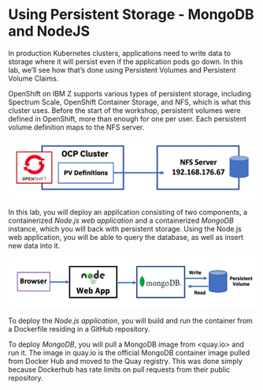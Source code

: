 # Using Persistent Storage - MongoDB and NodeJS

In production Kubernetes clusters, applications need to write data to storage where it will persist even if the application pods go down. In this lab, we’ll see how that’s done using Persistent Volumes and Persistent Volume Claims.

OpenShift on IBM Z supports various types of persistent storage, including Spectrum Scale, OpenShift Container Storage, and NFS, which is what this cluster uses. Before the start of the workshop, persistent volumes were defined in OpenShift, more than enough for one per user. Each persistent volume definition maps to the NFS server.

![nfs-arch](../images/nfs-arch.png)

In this lab, you will deploy an application consisting of two components, a containerized *Node.js web application* and a containerized *MongoDB* instance, which you will back with persistent storage. Using the Node.js web application, you will be able to query the database, as well as insert new data into it.

![app-arch](../images/app-arch.png)

To deploy the *Node.js application*, you will build and run the container from a Dockerfile residing in a GitHub repository.

To deploy *MongoDB*, you will pull a MongoDB image from <quay.io> and run it. The image in quay.io is the official MongoDB container image pulled from Docker Hub and moved to the Quay registry. This was done simply because Dockerhub has rate limits on pull requests from their public repository.
